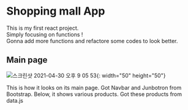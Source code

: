 # Shopping mall App

This is my first react project.   
Simply focusing on functions !    
Gonna add more functions and refactore some codes to look better.   

## Main page 

![스크린샷 2021-04-30 오후 9 05 53](https://user-images.githubusercontent.com/62753490/116693115-6831a680-a9f8-11eb-9631-eff6e2b767d6.png){: width="50" height="50"}


This is how it looks on its main page. 
Got Navbar and Junbotron from Bootstrap. 
Below, it shows various products. Got these products from data.js
